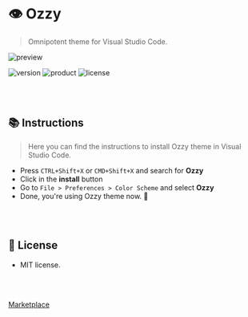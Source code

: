 # 👁 Ozzy
> Omnipotent theme for Visual Studio Code.

![preview](https://i.imgur.com/k7DjuUg.png)

![version](https://img.shields.io/badge/VERSION-1.0.4-brightgreen.svg?style=for-the-badge)
![product](https://img.shields.io/badge/VSCODE-1.49.0-purple.svg?style=for-the-badge)
![license](https://img.shields.io/badge/LICENSE-MIT-blue.svg?style=for-the-badge)

<br><br>

## 📚 Instructions
> Here you can find the instructions to install Ozzy theme in Visual Studio Code.

* Press `CTRL+Shift+X` or `CMD+Shift+X` and search for **Ozzy**
* Click in the **install** button
* Go to `File > Preferences > Color Scheme` and select **Ozzy**
* Done, you're using Ozzy theme now. 🤩

<br><br>

## 📄 License
- MIT license.

<br><br>

[Marketplace](https://marketplace.visualstudio.com/items?itemName=ozzy.ozzy)
